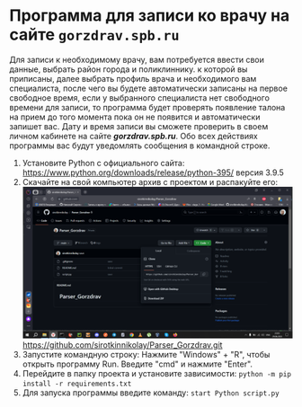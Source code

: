 # Программа для записи ко врачу на сайте `gorzdrav.spb.ru`

Для записи к необходимому врачу, вам потребуется ввести свои данные,
выбрать район города и поликлиннику. к которой вы приписаны, далее выбрать 
профиль врача и необходимого вам специалиста, после чего вы будете автоматически 
записаны на первое свободное время, если у выбранного специалиста нет свободного
времени для записи, то программа будет проверять появление талона на прием
до того момента пока он не появится и автоматически запишет вас. Дату и время записи
вы сможете проверить в своем личном кабинете на сайте ***gorzdrav.spb.ru***. Обо всех
действиях программы вас будут уведомлять сообщения в командной строке.

1. Установите Python с официального сайта:  https://www.python.org/downloads/release/python-395/ 
версия 3.9.5
2. Скачайте на свой компьютер архив с проектом и распакуйте его:
![img.png](img.png)
https://github.com/sirotkinnikolay/Parser_Gorzdrav.git
3. Запустите командную строку:
Нажмите "Windows" + "R", чтобы открыть программу Run. Введите "cmd" и нажмите "Enter".
4. Перейдите в папку проекта и установите зависимости: 
`python -m pip install -r requirements.txt`
5. Для запуска программы введите команду: `start Python script.py`
 